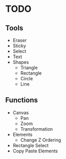 # TODO
## Tools
- Eraser
- Sticky
- Select
- Text
- Shapes
  - Triangle
  - Rectangle
  - Circle
  - Line
## Functions
- Canvas
  - Pan
  - Zoom
  - Transformation
- Elements
  - Change Z Ordering
- Rectangle Select
- Copy Paste Elements
